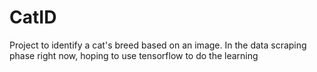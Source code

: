 # CatID

Project to identify a cat's breed based on an image.
In the data scraping phase right now, hoping to use tensorflow to do the learning
